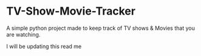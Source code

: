 # TV-Show-Movie-Tracker

A simple python project made to keep track of TV shows & Movies that you are watching.

I will be updating this read me


